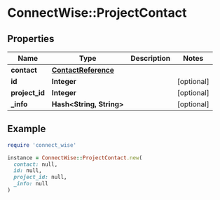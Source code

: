 # ConnectWise::ProjectContact

## Properties

| Name | Type | Description | Notes |
| ---- | ---- | ----------- | ----- |
| **contact** | [**ContactReference**](ContactReference.md) |  |  |
| **id** | **Integer** |  | [optional] |
| **project_id** | **Integer** |  | [optional] |
| **_info** | **Hash&lt;String, String&gt;** |  | [optional] |

## Example

```ruby
require 'connect_wise'

instance = ConnectWise::ProjectContact.new(
  contact: null,
  id: null,
  project_id: null,
  _info: null
)
```

